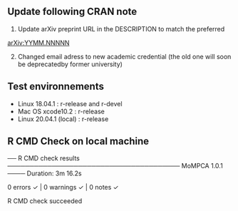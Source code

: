 ## Update following CRAN note 

1. Update arXiv preprint URL in the DESCRIPTION to match the preferred

  <arXiv:YYMM.NNNNN>

2. Changed email adress to new academic credential (the old one will soon be deprecatedby former university)

## Test environnements
* Linux 18.04.1 : r-release and r-devel
* Mac OS xcode10.2 : r-release
* Linux 20.04.1 (local) : r-release


## R CMD Check on local machine

── R CMD check results ─────────────────────────────────────── MoMPCA 1.0.1 ────
Duration: 3m 16.2s

0 errors ✓ | 0 warnings ✓ | 0 notes ✓

R CMD check succeeded
